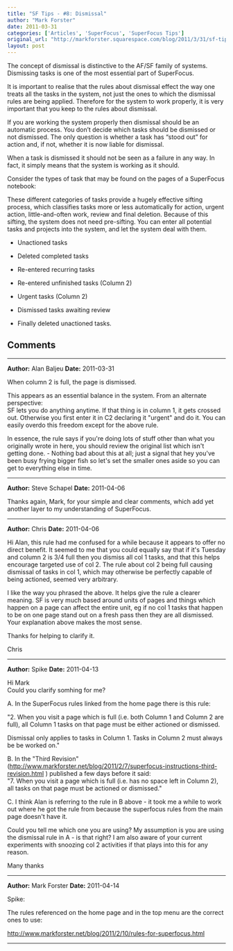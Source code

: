```yaml
---
title: "SF Tips - #8: Dismissal"
author: "Mark Forster"
date: 2011-03-31
categories: ['Articles', 'SuperFocus', 'SuperFocus Tips']
original_url: "http://markforster.squarespace.com/blog/2011/3/31/sf-tips-8-dismissal.html"
layout: post
---
```


The concept of dismissal is distinctive to the AF/SF family of systems. Dismissing tasks is one of the most essential part of SuperFocus.

It is important to realise that the rules about dismissal effect the way one treats all the tasks in the system, not just the ones to which the dismissal rules are being applied. Therefore for the system to work properly, it is very important that you keep to the rules about dismissal.

If you are working the system properly then dismissal should be an automatic process. You don’t decide which tasks should be dismissed or not dismissed. The only question is whether a task has “stood out” for action and, if not, whether it is now liable for dismissal.

When a task is dismissed it should not be seen as a failure in any way. In fact, it simply means that the system is working as it should.

Consider the types of task that may be found on the pages of a SuperFocus notebook:

These different categories of tasks provide a hugely effective sifting process, which classifies tasks more or less automatically for action, urgent action, little-and-often work, review and final deletion. Because of this sifting, the system does not need pre-sifting. You can enter all potential tasks and projects into the system, and let the system deal with them.

- Unactioned tasks

- Deleted completed tasks

- Re-entered recurring tasks

- Re-entered unfinished tasks (Column 2)

- Urgent tasks (Column 2)

- Dismissed tasks awaiting review

- Finally deleted unactioned tasks.


## Comments

---

**Author:** Alan Baljeu
**Date:** 2011-03-31

When column 2 is full, the page is dismissed.   
  
This appears as an essential balance in the system. From an alternate perspective:  
SF lets you do anything anytime. If that thing is in column 1, it gets crossed out. Otherwise you first enter it in C2 declaring it "urgent" and do it. You can easily overdo this freedom except for the above rule.   
  
In essence, the rule says if you're doing lots of stuff other than what you originally wrote in here, you should review the original list which isn't getting done. - Nothing bad about this at all; just a signal that hey you've been busy frying bigger fish so let's set the smaller ones aside so you can get to everything else in time.

---

**Author:** Steve Schapel
**Date:** 2011-04-06

Thanks again, Mark, for your simple and clear comments, which add yet another layer to my understanding of SuperFocus.

---

**Author:** Chris
**Date:** 2011-04-06

Hi Alan, this rule had me confused for a while because it appears to offer no direct benefit. It seemed to me that you could equally say that if it's Tuesday and column 2 is 3/4 full then you dismiss all col 1 tasks, and that this helps encourage targeted use of col 2. The rule about col 2 being full causing dismissal of tasks in col 1, which may otherwise be perfectly capable of being actioned, seemed very arbitrary.  
  
I like the way you phrased the above. It helps give the rule a clearer meaning. SF is very much based around units of pages and things which happen on a page can affect the entire unit, eg if no col 1 tasks that happen to be on one page stand out on a fresh pass then they are all dismissed. Your explanation above makes the most sense.  
  
Thanks for helping to clarify it.  
  
Chris

---

**Author:** Spike
**Date:** 2011-04-13

Hi Mark  
Could you clarify somhing for me?  
  
A. In the SuperFocus rules linked from the home page there is this rule:  
  
"2. When you visit a page which is full (i.e. both Column 1 and Column 2 are full), all Column 1 tasks on that page must be either actioned or dismissed.  
  
Dismissal only applies to tasks in Column 1. Tasks in Column 2 must always be be worked on."  
  
B. In the "Third Revision" (<http://www.markforster.net/blog/2011/2/7/superfocus-instructions-third-revision.html> ) published a few days before it said:  
"7. When you visit a page which is full (i.e. has no space left in Column 2), all tasks on that page must be actioned or dismissed."  
  
C. I think Alan is referring to the rule in B above - it took me a while to work out where he got the rule from because the superfocus rules from the main page doesn't have it.  
  
Could you tell me which one you are using? My assumption is you are using the dismissal rule in A - is that right? I am also aware of your current experiments with snoozing col 2 activities if that plays into this for any reason.  
  
Many thanks

---

**Author:** Mark Forster
**Date:** 2011-04-14

Spike:  
  
The rules referenced on the home page and in the top menu are the correct ones to use:  
  
<http://www.markforster.net/blog/2011/2/10/rules-for-superfocus.html>

---
